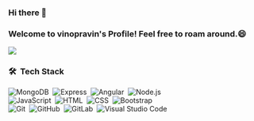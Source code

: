### Hi there 👋

### Welcome to vinopravin's Profile! Feel free to roam around.😄
![](https://komarev.com/ghpvc/?username=vinopravin&style=flat-square&color=blue)

### 🛠 &nbsp;Tech Stack

![MongoDB](https://img.shields.io/badge/-MongoDB-333333?style=flat&logo=mongodb)&nbsp;
![Express](https://img.shields.io/badge/-Express-444444?style=flat&logo=Node.js)&nbsp;
![Angular](https://img.shields.io/badge/-Angular-333333?style=flat&logo=Angular&logoColor=DD0031)&nbsp;
![Node.js](https://img.shields.io/badge/-Node.js-333333?style=flat&logo=node.js)&nbsp; \
![JavaScript](https://img.shields.io/badge/-JavaScript-333333?style=flat&logo=javascript)&nbsp;
![HTML](https://img.shields.io/badge/-HTML-333333?style=flat&logo=HTML5)&nbsp;
![CSS](https://img.shields.io/badge/-CSS-333333?style=flat&logo=CSS3&logoColor=1572B6)&nbsp;
![Bootstrap](https://img.shields.io/badge/-Bootstrap-333333?style=flat&logo=bootstrap&logoColor=563D7C)\
![Git](https://img.shields.io/badge/-Git-333333?style=flat&logo=git)&nbsp;
![GitHub](https://img.shields.io/badge/-GitHub-333333?style=flat&logo=github)&nbsp;
![GitLab](https://img.shields.io/badge/-GitLab-333333?style=flat&logo=gitlab)&nbsp;
![Visual Studio Code](https://img.shields.io/badge/-Visual%20Studio%20Code-333333?style=flat&logo=visual-studio-code&logoColor=007ACC)&nbsp;
